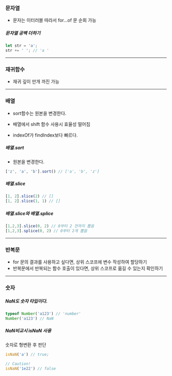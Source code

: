 ### 문자열

- 문자는 이터러블 따라서 for...of 문 순회 가능

##### 문자열 공백 더하기
``` javascript
let str = 'a';
str += ' '; // 'a '
```

- - -
### 재귀함수 
- 재귀 깊이 만개 까진 가능

- - -
### 배열
- sort함수는 원본을 변경한다. 

- 배열에서 shift 함수 사용시 효율성 떨어짐
- indexOf가 findIndex보다 빠르다. 

##### 배열.sort
- 원본을 변경한다.

``` javascript
['z', 'a', 'b'].sort() // ['a', 'b', 'z']
```
##### 배열.slice
``` javascript
[1, 2].slice(2) // []
[1, 2].slice(1, 1) // []
```
##### 배열.slice와 배열.splice
``` javascript 
[1,2,3].slice(0, 2) // 0부터 2 전까지 뽑음
[1,2,3].splice(0, 2) // 0부터 2개 뽑음 
```

- - -
### 반복문
- for 문의 결과를 사용하고 싶다면, 상위 스코프에 변수 작성하여 할당하기
- 반복문에서 반복되는 함수 호출이 있다면, 상위 스코프로 옮길 수 있는지 확인하기

- - -
### 숫자

##### NaN도 숫자 타입이다. 
``` javascript 
typeof Number('a123') // 'number'
Number('a123') // NaN
```

##### NaN비교시 isNaN 사용
숫자로 형변환 후 판단
``` javascript
isNaN('a') // true;

// Caution! 
isNaN('1e22') // false 
```